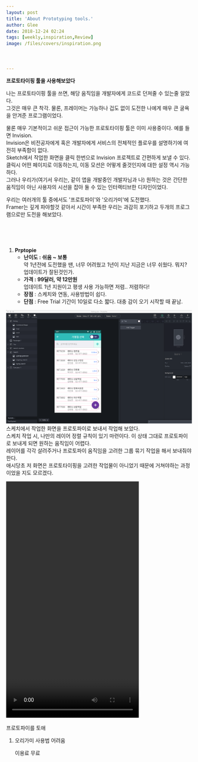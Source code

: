 ```yaml
---
layout: post
title: 'About Prototyping tools.'
author: Glee
date: 2018-12-24 02:24
tags: [weekly,inspiration,Review]
image: /files/covers/inspiration.png



---
```


**프로토타이핑 툴을 사용해보았다**

나는 프로토타이핑 툴을 쓰면, 해당 움직임을 개발자에게 코드로 던져줄 수 있는줄 알았다.<br />그것은 매우 큰 착각. 물론, 프레이머는 가능하나 겁도 없이 도전한 나에게 매우 큰 굴욕을 안겨준 프로그램이었다.<br />

물론 매우 기본적이고 쉬운 접근이 가능한 프로토타이핑 툴은 이미 사용중이다. 예를 들면 Invision.<br />Invision은 비전공자에게 혹은 개발자에게 서비스의 전체적인 플로우를 설명하기에 여전히 부족함이 없다.<br />Sketch에서 작업한 화면을 클릭 한번으로 Invision 프로젝트로 간편하게 보낼 수 있다.<br />클릭시 어떤 페이지로 이동하는지, 이동 모션은 어떻게 줄것인지에 대한 설정 역시 가능하다.<br />그러나 우리가(여기서 우리는, 같이 앱을 개발중인 개발자님과 나) 원하는 것은 간단한 움직임이 아닌 사용자의 시선을 잡아 둘 수 있는 인터랙티브한 디자인이었다.<br />

우리는 여러개의 툴 중에서도 '프로토파이'와 '오리가미'에 도전했다.<br />Framer는 깊게 파야할것 같아서 시간이 부족한 우리는 과감히 포기하고 두개의 프로그램으로만 도전을 해보았다.

<br /><br /><br /> 

1. **Prptopie**
   - **난이도  : 쉬움 ~ 보통** <br />약 1년전에 도전했을 땐, 너무 어려웠고 1년이 지난 지금은 너무 쉬웠다. 뭐지? 업데이트가 잘된것인가.
   - **가격 : 99달러, 약 12만원**<br />업데이트 1년 지원이고 평생 사용 가능하면 저렴.. 저렴하다!
   - **장점** : 스케치와 연동, 사용방법이 쉽다.
   - **단점** : Free Trial 기간이 10일로 다소 짧다. 대충 감이 오기 시작할 때 끝남.



![깔끔한 화면 구조](/files/protopie_view.png)
스케치에서 작업한 화면을 프로토파이로 보내서 작업해 보았다.<br />스케치 작업 시, 나만의 레이어 정렬 규칙이 있기 마련이다. 이 상태 그대로 프로토파이로 보내게 되면 원하는 움직임이 어렵다.<br />레이어를 각각 살려주거나 프로토파이 움직임을 고려한 그룹 묶기 작업을 해서 보내줘야한다.<br />애시당초 저 화면은 프로토타이핑을 고려한 작업물이 아니었기 때문에 거쳐야하는 과정이었을 지도 모르겠다.

<video src="https://eternalglee.github.io/files/20181214_protopie_floting_test.mp4" width="360" height="640" autoplay loop></video>



프로토파이를 토애



1. 오리가미
   사용법 어려움

   이용료 무료

